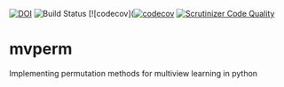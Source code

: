 [![DOI](https://zenodo.org/badge/303801602.svg)](https://zenodo.org/badge/latestdoi/303801602)
![Build Status](https://github.com/jameschapman19/pypalm/actions/workflows/python-package.yml/badge.svg)
[![codecov]([![codecov](https://codecov.io/gh/jameschapman19/pypalm/branch/main/graph/badge.svg?token=DUTZX5ZO2L)](https://codecov.io/gh/jameschapman19/pypalm)
[![Scrutinizer Code Quality](https://scrutinizer-ci.com/g/jameschapman19/pypalm/badges/quality-score.png?b=main&s=7539a6d0e88e9e24aa80d99830afc7d3486b2165)](https://scrutinizer-ci.com/g/jameschapman19/pypalm/?branch=main)
# mvperm
Implementing permutation methods for multiview learning in python
